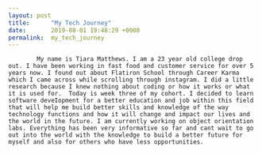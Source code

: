 ```yaml
---
layout: post
title:      "My Tech Journey"
date:       2019-08-01 19:48:29 +0000
permalink:  my_tech_journey
---
```



            My name is Tiara Matthews. I am a 23 year old college drop out. I have been working in fast food and customer service for over 5 years now. I found out about Flatiron School through Career Karma which I came across while scrolling through instagram. I did a little research because I knew nothing about coding or how it works or what it is used for.  Today is week three of my cohort. I decided to learn software deveIopment for a better education and job within this field that will help me build better skills and knowledge of the way technology functions and how it will change and impact our lives and the world in the future. I am currently working on object orientation labs. Everything has been very informative so far and cant wait to go out into the world with the knowledge to build a better future for myself and also for others who have less opportunities. 






